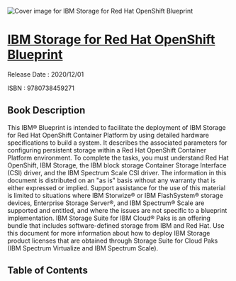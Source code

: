 ![Cover image for IBM Storage for Red Hat OpenShift Blueprint](https://imgdetail.ebookreading.net/cover/cover/202109/EB9780738459271.jpg)

[IBM Storage for Red Hat OpenShift Blueprint](https://ebookreading.net/view/book/IBM+Storage+for+Red+Hat+OpenShift+Blueprint-EB9780738459271_1.html "IBM Storage for Red Hat OpenShift Blueprint")
====================================================================================================================

Release Date : 2020/12/01

ISBN : 9780738459271

Book Description
-----------------

This IBM® Blueprint is intended to facilitate the deployment of IBM Storage for Red Hat OpenShift Container Platform by using detailed hardware specifications to build a system. It describes the associated parameters for configuring persistent storage within a Red Hat OpenShift Container Platform environment. To complete the tasks, you must understand Red Hat OpenShift, IBM Storage, the IBM block storage Container Storage Interface (CSI) driver, and the IBM Spectrum Scale CSI driver.
The information in this document is distributed on an "as is" basis without any warranty that is either expressed or implied. Support assistance for the use of this material is limited to situations where IBM Storwize® or IBM FlashSystem® storage devices, Enterprise Storage Server®, and IBM Spectrum® Scale are supported and entitled, and where the issues are not specific to a blueprint implementation. 
IBM Storage Suite for IBM Cloud® Paks is an offering bundle that includes software-defined storage from IBM and Red Hat. Use this document for more information about how to deploy IBM Storage product licenses that are obtained through Storage Suite for Cloud Paks (IBM Spectrum Virtualize and IBM Spectrum Scale).


Table of Contents
-----------------

